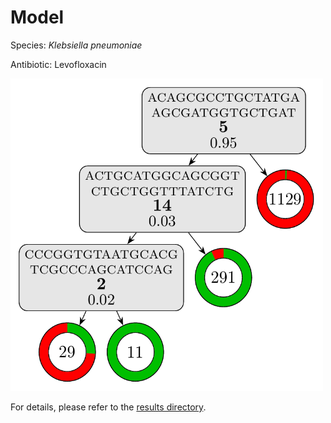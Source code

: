 
# Model

Species: *Klebsiella pneumoniae*

Antibiotic: Levofloxacin

<a href="./model.pdf"><img src="./model.png" width=500 height=500 /></a>

For details, please refer to the [results directory](../../../../../results/cart_b/klebsiella%20pneumoniae/levofloxacin/repeat_6/).

